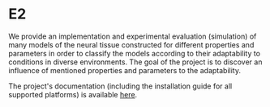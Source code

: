 E2
==

We provide an implementation and experimental evaluation (simulation) of many models
of the neural tissue constructed for different properties and parameters in order to classify
the models according to their adaptability to conditions in diverse environments.
The goal of the project is to discover an influence of mentioned properties and
parameters to the adaptability.

The project's documentation (including the installation guide for all supported platforms)
is available [here](https://rawgit.com/trtikm/E2/master/index.html).
